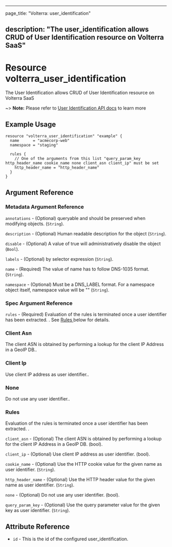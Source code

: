 ---

page_title: "Volterra: user_identification"

description: "The user_identification allows CRUD of User Identification resource on Volterra SaaS"
---------------------------------------------------------------------------------------------------

Resource volterra_user_identification
=====================================

The User Identification allows CRUD of User Identification resource on Volterra SaaS

~> **Note:** Please refer to [User Identification API docs](https://volterra.io/docs/api/user-identification) to learn more

Example Usage
-------------

```hcl
resource "volterra_user_identification" "example" {
  name      = "acmecorp-web"
  namespace = "staging"

  rules {
    // One of the arguments from this list "query_param_key http_header_name cookie_name none client_asn client_ip" must be set
    http_header_name = "http_header_name"
  }
}

```

Argument Reference
------------------

### Metadata Argument Reference

`annotations` - (Optional) queryable and should be preserved when modifying objects. (`String`).

`description` - (Optional) Human readable description for the object (`String`).

`disable` - (Optional) A value of true will administratively disable the object (`Bool`).

`labels` - (Optional) by selector expression (`String`).

`name` - (Required) The value of name has to follow DNS-1035 format. (`String`).

`namespace` - (Optional) Must be a DNS_LABEL format. For a namespace object itself, namespace value will be "" (`String`).

### Spec Argument Reference

`rules` - (Required) Evaluation of the rules is terminated once a user identifier has been extracted. . See [Rules ](#rules) below for details.

### Client Asn

The client ASN is obtained by performing a lookup for the client IP Address in a GeoIP DB..

### Client Ip

Use client IP address as user identifier..

### None

Do not use any user identifier..

### Rules

Evaluation of the rules is terminated once a user identifier has been extracted. .

`client_asn` - (Optional) The client ASN is obtained by performing a lookup for the client IP Address in a GeoIP DB. (bool).

`client_ip` - (Optional) Use client IP address as user identifier. (bool).

`cookie_name` - (Optional) Use the HTTP cookie value for the given name as user identifier. (`String`).

`http_header_name` - (Optional) Use the HTTP header value for the given name as user identifier. (`String`).

`none` - (Optional) Do not use any user identifier. (bool).

`query_param_key` - (Optional) Use the query parameter value for the given key as user identifier. (`String`).

Attribute Reference
-------------------

-	`id` - This is the id of the configured user_identification.
